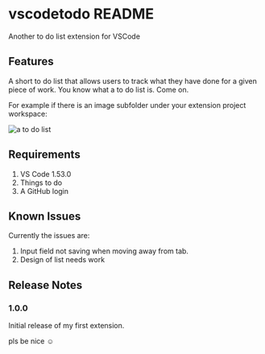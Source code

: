 # vscodetodo README

 Another to do list extension for VSCode

## Features

A short to do list that allows users to track what they have done for a given piece of work. You know what a to do list is. Come on.

For example if there is an image subfolder under your extension project workspace:

![a to do list](https://i.imgur.com/9bDCkFt.png\ "Pretty basic stuff")

<!-- > Tip: Many popular extensions utilize animations. This is an excellent way to show off your extension! We recommend short, focused animations that are easy to follow. -->

## Requirements

1) VS Code 1.53.0
1) Things to do
1) A GitHub login

<!-- ## Extension Settings
 -->


<!-- For example:

This extension contributes the following settings:

* `myExtension.enable`: enable/disable this extension
* `myExtension.thing`: set to `blah` to do something -->

## Known Issues

Currently the issues are:

1) Input field not saving when moving away from tab.
1) Design of list needs work

## Release Notes

### 1.0.0

Initial release of my first extension.

pls be nice ☺
